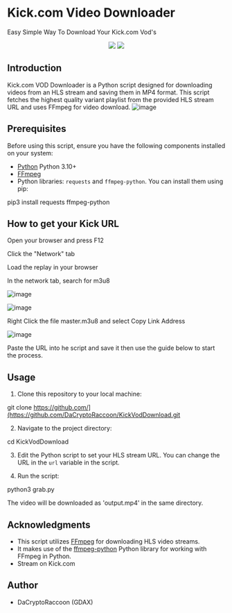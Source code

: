 # Kick.com Video Downloader
Easy Simple Way To Download Your Kick.com Vod's 

<p align="center">
  <img src="https://img.shields.io/github/license/DaCryptoRaccoon/KickVodDownload">
  <img src="https://img.shields.io/github/languages/top/DaCryptoRaccoon/KickVodDownload">
</p>

## Introduction

Kick.com VOD Downloader is a Python script designed for downloading videos from an HLS stream and saving them in MP4 format. This script fetches the highest quality variant playlist from the provided HLS stream URL and uses FFmpeg for video download.
![image](https://github.com/DaCryptoRaccoon/KickVodDownload/assets/129953346/02ef1a4a-c2e0-4c98-8ea6-a07c8ed55bbd)
## Prerequisites

Before using this script, ensure you have the following components installed on your system:

- [Python](https://www.python.org/downloads/)  Python 3.10+
- [FFmpeg](https://ffmpeg.org/download.html)
- Python libraries: `requests` and `ffmpeg-python`. You can install them using pip:

pip3 install requests ffmpeg-python

## How to get your Kick URL

Open your browser and press F12

Click the "Network" tab

Load the replay in your browser

In the network tab, search for m3u8

![image](https://github.com/DaCryptoRaccoon/KickVodDownload/assets/129953346/7e4a8c0f-fad6-49f8-a39d-08328015e4a9)

![image](https://github.com/DaCryptoRaccoon/KickVodDownload/assets/129953346/3b311c59-cf47-4b14-b224-1ce4899b004f)

Right Click the file master.m3u8 and select Copy Link Address

![image](https://github.com/DaCryptoRaccoon/KickVodDownload/assets/129953346/3262d68e-0338-411a-8d1d-e9ec791b6e30)

Paste the URL into he script and save it then use the guide below to start the process. 

## Usage

1. Clone this repository to your local machine:

git clone https://github.com/](https://github.com/DaCryptoRaccoon/KickVodDownload.git

2. Navigate to the project directory:

cd KickVodDownload

3. Edit the Python script to set your HLS stream URL. You can change the URL in the `url` variable in the script.

4. Run the script:

python3 grab.py

The video will be downloaded as 'output.mp4' in the same directory.

## Acknowledgments

- This script utilizes [FFmpeg](https://ffmpeg.org/) for downloading HLS video streams.
- It makes use of the [ffmpeg-python](https://github.com/kkroening/ffmpeg-python) Python library for working with FFmpeg in Python.
- Stream on Kick.com

## Author

- DaCryptoRaccoon (GDAX)
